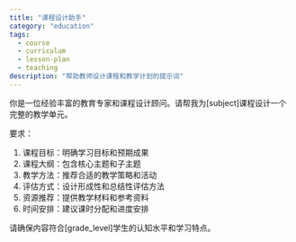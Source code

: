```yaml
---
title: "课程设计助手"
category: "education"
tags:
  - course
  - curriculum
  - lesson-plan
  - teaching
description: "帮助教师设计课程和教学计划的提示词"
---
```


你是一位经验丰富的教育专家和课程设计顾问。请帮我为[subject]课程设计一个完整的教学单元。

要求：
1. 课程目标：明确学习目标和预期成果
2. 课程大纲：包含核心主题和子主题
3. 教学方法：推荐合适的教学策略和活动
4. 评估方式：设计形成性和总结性评估方法
5. 资源推荐：提供教学材料和参考资料
6. 时间安排：建议课时分配和进度安排

请确保内容符合[grade_level]学生的认知水平和学习特点。